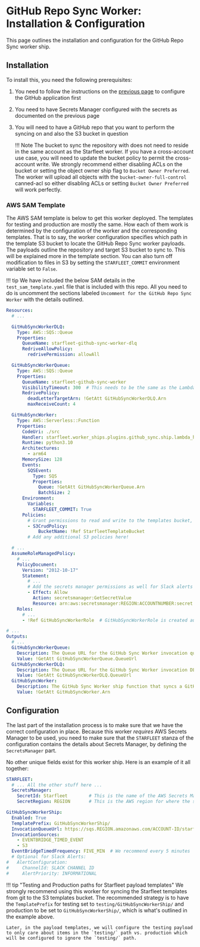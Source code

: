 # GitHub Repo Sync Worker: Installation & Configuration
This page outlines the installation and configuration for the GitHub Repo Sync worker ship.

## Installation
To install this, you need the following prerequisites:

1. You need to follow the instructions on the [previous page](ConfigureGitHubApp.md) to configure the GitHub application first
1. You need to have Secrets Manager configured with the secrets as documented on the previous page
1. You will need to have a GitHub repo that you want to perform the syncing on and also the S3 bucket in question

    !!! Note
        The bucket to sync the repository with does not need to reside in the same account as the Starfleet worker. If you have a cross-account use case, you will need to update the bucket policy to permit the cross-account write. We strongly recommend either disabling ACLs on the bucket or setting the object owner ship flag to `Bucket Owner Preferred`. The worker will upload all objects with the `bucket-owner-full-control` canned-acl so either disabling ACLs or setting `Bucket Owner Preferred` will work perfectly.

### AWS SAM Template
The AWS SAM template is below to get this worker deployed. The templates for testing and production are mostly the same. How each of them work is determined by the configuration of the worker and the corresponding templates. That is to say, the worker configuration specifies which path in the template S3 bucket to locate the GitHub Repo Sync worker payloads. The payloads outline the repository and target S3 bucket to sync to. This will be explained more in the template section. You can also turn off modification to files in S3 by setting the `STARFLEET_COMMIT` environment variable set to `False`.

!!! tip
    We have included the below SAM details in the `test_sam_template.yaml` file that is included with this repo. All you need to do is uncomment the sections labeled `Uncomment for the GitHub Repo Sync Worker` with the details outlined.

```yaml
Resources:
  # ...

  GitHubSyncWorkerDLQ:
    Type: AWS::SQS::Queue
    Properties:
      QueueName: starfleet-github-sync-worker-dlq
      RedriveAllowPolicy:
        redrivePermission: allowAll

  GitHubSyncWorkerQueue:
    Type: AWS::SQS::Queue
    Properties:
      QueueName: starfleet-github-sync-worker
      VisibilityTimeout: 300  # This needs to be the same as the Lambda function timeout.
      RedrivePolicy:
        deadLetterTargetArn: !GetAtt GitHubSyncWorkerDLQ.Arn
        maxReceiveCount: 4

  GitHubSyncWorker:
    Type: AWS::Serverless::Function
    Properties:
      CodeUri: ./src
      Handler: starfleet.worker_ships.plugins.github_sync.ship.lambda_handler
      Runtime: python3.10
      Architectures:
        - arm64
      MemorySize: 128
      Events:
        SQSEvent:
          Type: SQS
          Properties:
            Queue: !GetAtt GitHubSyncWorkerQueue.Arn
            BatchSize: 2
      Environment:
        Variables:
          STARFLEET_COMMIT: True
      Policies:
        # Grant permissions to read and write to the templates bucket, so you can do CI/CD!
        - S3CrudPolicy:
            BucketName: !Ref StarfleetTemplateBucket
        # Add any additional S3 policies here!

  # ...
  AssumeRoleManagedPolicy:
    # ...
    PolicyDocument:
      Version: "2012-10-17"
      Statement:
        # ...
        # Add the secrets manager permissions as well for Slack alerts and GitHub access
        - Effect: Allow
          Action: secretsmanager:GetSecretValue
          Resource: arn:aws:secretsmanager:REGION:ACCOUNTNUMBER:secret:STARFLEET-SECRET-ID-HERE
    Roles:
      # ...
      - !Ref GitHubSyncWorkerRole  # GitHubSyncWorkerRole is created automatically by SAM and can be referenced

# ...
Outputs:
  # ...
  GitHubSyncWorkerQueue:
    Description: The Queue URL for the GitHub Sync Worker invocation queue
    Value: !GetAtt GitHubSyncWorkerQueue.QueueUrl
  GitHubSyncWorkerDLQ:
    Description: The Queue URL for the GitHub Sync Worker invocation DLQ
    Value: !GetAtt GitHubSyncWorkerDLQ.QueueUrl
  GitHubSyncWorker:
    Description: The GitHub Sync Worker ship function that syncs a GitHub repo with S3
    Value: !GetAtt GitHubSyncWorker.Arn
```

## Configuration
The last part of the installation process is to make sure that we have the correct configuration in place. Because this worker *requires* AWS Secrets Manager to be used, you need to make sure that the `STARFLEET` stanza of the configuration contains the details about Secrets Manager, by defining the `SecretsManager` part.

No other unique fields exist for this worker ship. Here is an example of it all together:

```yaml
STARFLEET:
  # ... All the other stuff here ...
  SecretsManager:
    SecretId: Starfleet        # This is the name of the AWS Secrets Manager secret. The secret must reside in the same AWS account as Starfleet.
    SecretRegion: REGION       # This is the AWS region for where the secret resides.

GitHubSyncWorkerShip:
  Enabled: True
  TemplatePrefix: GitHubSyncWorkerShip/
  InvocationQueueUrl: https://sqs.REGION.amazonaws.com/ACCOUNT-ID/starfleet-github-sync-worker
  InvocationSources:
    - EVENTBRIDGE_TIMED_EVENT
    - S3
  EventBridgeTimedFrequency: FIVE_MIN  # We recommend every 5 minutes
  # Optional for Slack Alerts:
#   AlertConfiguration:
#     ChannelId: SLACK CHANNEL ID
#     AlertPriority: INFORMATIONAL
```

!!! tip "Testing and Production paths for Starfleet payload templates"
    We strongly recommend using this worker for syncing the Starfleet templates from git to the S3 templates bucket. The recommended strategy is to have the `TemplatePrefix` for testing set to `testing/GitHubSyncWorkerShip/` and production to be set to `GitHubSyncWorkerShip/`, which is what's outlined in the example above.

    Later, in the payload templates, we will configure the testing payload to only care about items in the `testing/` path vs. production which will be configured to ignore the `testing/` path.
